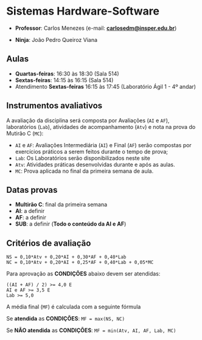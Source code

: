 # Sistemas Hardware-Software

* **Professor**: Carlos Menezes (e-mail: **carlosedm@insper.edu.br**)

* **Ninja**: João Pedro Queiroz Viana


## Aulas

- **Quartas-feiras**: 16:30 às 18:30 (Sala 514)
- **Sextas-feiras**:  14:15 às 16:15 (Sala 514)
- Atendimento **Sextas-feiras** 16:15 às 17:45 (Laboratório Ágil 1 - 4º andar)

## Instrumentos avaliativos

A avaliação da disciplina será composta por Avaliações (`AI` e `AF`), laboratórios (`Lab`), atividades de acompanhamento (`Atv`) e nota na prova do Mutirão C (`MC`):

- `AI` e `AF`: Avaliações Intermediária (`AI`) e Final (`AF`) serão compostas por exercícios práticos a serem feitos durante o tempo de prova;
- `Lab`: Os Laboratórios serão disponibilizados neste site
- `Atv`: Atividades práticas desenvolvidas durante e após as aulas.
- `MC`: Prova aplicada no final da primeira semana de aula.


## Datas provas

- **Multirão C**: final da primeira semana
- **AI**: a definir
- **AF**: a definir
- **SUB**: a definir (**Todo o conteúdo da AI e AF**)


## Critérios de avaliação


```
NS = 0,10*Atv + 0,20*AI + 0,30*AF + 0,40*Lab
NC = 0,10*Atv + 0,20*AI + 0,25*AF + 0,40*Lab + 0,05*MC
```

Para aprovação as **CONDIÇÕES** abaixo devem ser atendidas:

```
((AI + AF) / 2) >= 4,0 E
AI e AF >= 3,5 E
Lab >= 5,0 

```

A média final (`MF`) é calculada com a seguinte fórmula

Se **atendida** as **CONDIÇÕES**:
   `MF = max(NS, NC)`

Se **NÃO atendida** as **CONDIÇÕES**:
   `MF = min(Atv, AI, AF, Lab, MC)`




